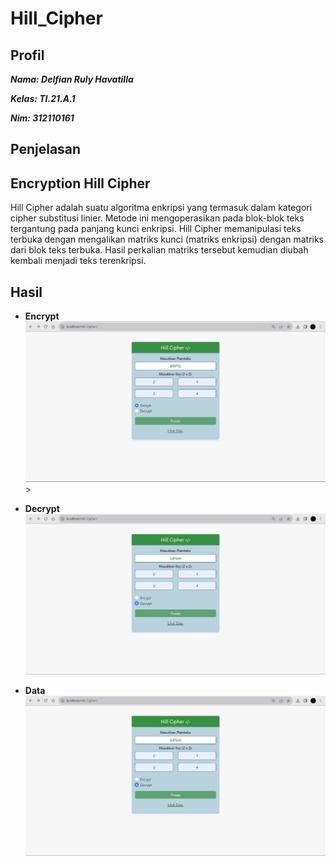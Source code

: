 # Hill_Cipher

## Profil
**_<p>Nama: Delfian Ruly Havatilla</p>_**
**_<p>Kelas: TI.21.A.1</p>_**
**_<p>Nim: 312110161</p>_**

## Penjelasan

## Encryption Hill Cipher
<p>Hill Cipher adalah suatu algoritma enkripsi yang termasuk dalam kategori cipher substitusi linier. Metode ini mengoperasikan pada blok-blok teks tergantung pada panjang kunci enkripsi. Hill Cipher memanipulasi teks terbuka dengan mengalikan matriks kunci (matriks enkripsi) dengan matriks dari blok teks terbuka. Hasil perkalian matriks tersebut kemudian diubah kembali menjadi teks terenkripsi.</p>

## Hasil
- **Encrypt**
![Encrypt](ss/1.jpg)>

- **Decrypt**
![Descrpt](ss/2.jpg)

- **Data**
![Data](ss/2.jpg)